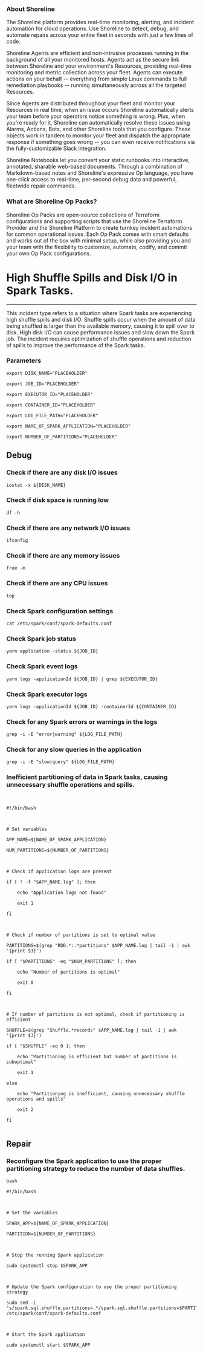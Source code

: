
### About Shoreline
The Shoreline platform provides real-time monitoring, alerting, and incident automation for cloud operations. Use Shoreline to detect, debug, and automate repairs across your entire fleet in seconds with just a few lines of code.

Shoreline Agents are efficient and non-intrusive processes running in the background of all your monitored hosts. Agents act as the secure link between Shoreline and your environment's Resources, providing real-time monitoring and metric collection across your fleet. Agents can execute actions on your behalf -- everything from simple Linux commands to full remediation playbooks -- running simultaneously across all the targeted Resources.

Since Agents are distributed throughout your fleet and monitor your Resources in real time, when an issue occurs Shoreline automatically alerts your team before your operators notice something is wrong. Plus, when you're ready for it, Shoreline can automatically resolve these issues using Alarms, Actions, Bots, and other Shoreline tools that you configure. These objects work in tandem to monitor your fleet and dispatch the appropriate response if something goes wrong -- you can even receive notifications via the fully-customizable Slack integration.

Shoreline Notebooks let you convert your static runbooks into interactive, annotated, sharable web-based documents. Through a combination of Markdown-based notes and Shoreline's expressive Op language, you have one-click access to real-time, per-second debug data and powerful, fleetwide repair commands.

### What are Shoreline Op Packs?
Shoreline Op Packs are open-source collections of Terraform configurations and supporting scripts that use the Shoreline Terraform Provider and the Shoreline Platform to create turnkey incident automations for common operational issues. Each Op Pack comes with smart defaults and works out of the box with minimal setup, while also providing you and your team with the flexibility to customize, automate, codify, and commit your own Op Pack configurations.

# High Shuffle Spills and Disk I/O in Spark Tasks.
---

This incident type refers to a situation where Spark tasks are experiencing high shuffle spills and disk I/O. Shuffle spills occur when the amount of data being shuffled is larger than the available memory, causing it to spill over to disk. High disk I/O can cause performance issues and slow down the Spark job. The incident requires optimization of shuffle operations and reduction of spills to improve the performance of the Spark tasks.

### Parameters
```shell
export DISK_NAME="PLACEHOLDER"

export JOB_ID="PLACEHOLDER"

export EXECUTOR_ID="PLACEHOLDER"

export CONTAINER_ID="PLACEHOLDER"

export LOG_FILE_PATH="PLACEHOLDER"

export NAME_OF_SPARK_APPLICATION="PLACEHOLDER"

export NUMBER_OF_PARTITIONS="PLACEHOLDER"
```

## Debug

### Check if there are any disk I/O issues
```shell
iostat -x ${DISK_NAME}
```

### Check if disk space is running low
```shell
df -h
```

### Check if there are any network I/O issues
```shell
ifconfig
```

### Check if there are any memory issues
```shell
free -m
```

### Check if there are any CPU issues
```shell
top
```

### Check Spark configuration settings
```shell
cat /etc/spark/conf/spark-defaults.conf
```

### Check Spark job status
```shell
yarn application -status ${JOB_ID}
```

### Check Spark event logs
```shell
yarn logs -applicationId ${JOB_ID} | grep ${EXECUTOR_ID}
```

### Check Spark executor logs
```shell
yarn logs -applicationId ${JOB_ID} -containerId ${CONTAINER_ID}
```

### Check for any Spark errors or warnings in the logs
```shell
grep -i -E "error|warning" ${LOG_FILE_PATH}
```

### Check for any slow queries in the application
```shell
grep -i -E "slow|query" ${LOG_FILE_PATH}
```

### Inefficient partitioning of data in Spark tasks, causing unnecessary shuffle operations and spills.
```shell


#!/bin/bash



# Set variables

APP_NAME=${NAME_OF_SPARK_APPLICATION}

NUM_PARTITIONS=${NUMBER_OF_PARTITIONS}



# Check if application logs are present

if [ ! -f "$APP_NAME.log" ]; then

    echo "Application logs not found"

    exit 1

fi



# Check if number of partitions is set to optimal value

PARTITIONS=$(grep "RDD.*:.*partitions" $APP_NAME.log | tail -1 | awk '{print $3}')

if [ "$PARTITIONS" -eq "$NUM_PARTITIONS" ]; then

    echo "Number of partitions is optimal"

    exit 0

fi



# If number of partitions is not optimal, check if partitioning is efficient

SHUFFLE=$(grep "Shuffle.*records" $APP_NAME.log | tail -1 | awk '{print $3}')

if [ "$SHUFFLE" -eq 0 ]; then

    echo "Partitioning is efficient but number of partitions is suboptimal"

    exit 1

else

    echo "Partitioning is inefficient, causing unnecessary shuffle operations and spills"

    exit 2

fi


```

## Repair

### Reconfigure the Spark application to use the proper partitioning strategy to reduce the number of data shuffles.
```shell
bash

#!/bin/bash



# Set the variables

SPARK_APP=${NAME_OF_SPARK_APPLICATION}

PARTITION=${NUMBER_OF_PARTITIONS}



# Stop the running Spark application

sudo systemctl stop $SPARK_APP



# Update the Spark configuration to use the proper partitioning strategy

sudo sed -i "s/spark.sql.shuffle.partitions=.*/spark.sql.shuffle.partitions=$PARTITION/" /etc/spark/conf/spark-defaults.conf



# Start the Spark application

sudo systemctl start $SPARK_APP


```